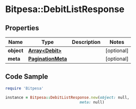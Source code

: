 # Bitpesa::DebitListResponse

## Properties

Name | Type | Description | Notes
------------ | ------------- | ------------- | -------------
**object** | [**Array&lt;Debit&gt;**](Debit.md) |  | [optional] 
**meta** | [**PaginationMeta**](PaginationMeta.md) |  | [optional] 

## Code Sample

```ruby
require 'Bitpesa'

instance = Bitpesa::DebitListResponse.new(object: null,
                                 meta: null)
```


